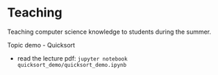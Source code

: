 # Teaching
Teaching computer science knowledge to students during the summer.

Topic demo - Quicksort
 * read the lecture pdf: `jupyter notebook quicksort_demo/quicksort_demo.ipynb`
